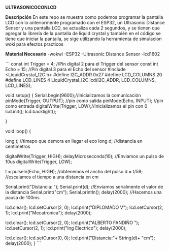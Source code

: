 **ULTRASONICOCONLCD**



**Descripción**
En este repo se muestra como podemos programar la pantalla LCD con lo anteriormente programado con el ESP32, un Ultrasonic Distance Sensor y una pantalla LCD, se actualiza cada 2 segundos, y se tienen que agregar la librería de la pantalla de liquid crystal y también en el código se tiene que iniciar la pantalla, se sige utilizando la herramienta de simulacion woki para efectos practicos 



**Material Necesario**
-wokwi
-ESP32
-Ultrasonic Distance Sensor
-lcd1602


´´´
const int Trigger = 4;   //Pin digital 2 para el Trigger del sensor
const int Echo = 15;   //Pin digital 3 para el Echo del sensor
#include <LiquidCrystal_I2C.h>
#define I2C_ADDR    0x27
#define LCD_COLUMNS 20
#define LCD_LINES   4
LiquidCrystal_I2C lcd(I2C_ADDR, LCD_COLUMNS, LCD_LINES);

void setup() {
  Serial.begin(9600);//iniciailzamos la comunicación
  pinMode(Trigger, OUTPUT); //pin como salida
  pinMode(Echo, INPUT);  //pin como entrada
  digitalWrite(Trigger, LOW);//Inicializamos el pin con 0
  lcd.init();
  lcd.backlight();

}

void loop()
{

  long t; //timepo que demora en llegar el eco
  long d; //distancia en centimetros

  digitalWrite(Trigger, HIGH);
  delayMicroseconds(10);          //Enviamos un pulso de 10us
  digitalWrite(Trigger, LOW);
  
  t = pulseIn(Echo, HIGH); //obtenemos el ancho del pulso
  d = t/59;             //escalamos el tiempo a una distancia en cm
  
  Serial.print("Distancia: ");
  Serial.print(d);      //Enviamos serialmente el valor de la distancia
  Serial.print("cm");
  Serial.println();
  delay(2000);          //Hacemos una pausa de 100ms
  
  lcd.clear();
  lcd.setCursor(2, 0);
  lcd.print("DIPLOMADO V");
  lcd.setCursor(2, 1);
  lcd.print("Mecatronica");
  delay(2000);

  lcd.clear();
  lcd.setCursor(2, 0);
  lcd.print("ALBERTO FANDIÑO ");
  lcd.setCursor(2, 1);
  lcd.print("Ing Electrico");
  delay(2000);

  lcd.clear();
  lcd.setCursor(0, 0);
  lcd.print("Distancia:"+ String(d)+ "cm");
  delay(2000); 
}
´´´
